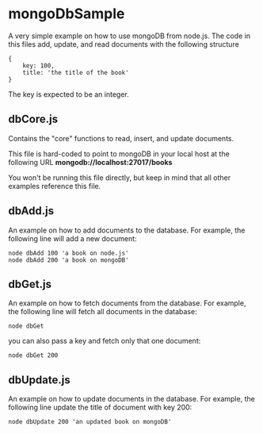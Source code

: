 mongoDbSample
=============

A very simple example on how to use mongoDB from node.js. The code in this files add, update, and read documents with the following structure 

    {
        key: 100, 
        title: 'the title of the book'
    }

The key is expected to be an integer.


dbCore.js
---------
Contains the "core" functions to read, insert, and update documents.

This file is hard-coded to point to mongoDB in your local host at the following URL **mongodb://localhost:27017/books**

You won't be running this file directly, but keep in mind that all other examples reference this file. 


dbAdd.js
--------
An example on how to add documents to the database. For example, the following line will add a new document: 

    node dbAdd 100 'a book on node.js'
    node dbAdd 200 'a book on mongoDB'


dbGet.js
--------
An example on how to fetch documents from the database. For example, the following line will fetch all documents in the database: 

    node dbGet

you can also pass a key and fetch only that one document:

    node dbGet 200

dbUpdate.js
-----------
An example on how to update documents in the database. For example, the following line update the title of document with key 200:  

    node dbUpdate 200 'an updated book on mongoDB'


